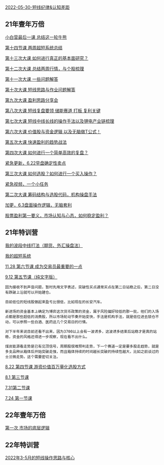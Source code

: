 [2022-05-30-短线纪律&认知差距](2022-05-30-短线纪律&认知差距.md)

## 21年壹年万倍

[小白营最后一课 总结这一轮牛熊](https://appzbpv34pq6651.h5.xiaoeknow.com/p/course/video/v_621b13bce4b054255da225bb?product_id=p_60b0ef39e4b07e4d7fd9e2e6)

[第十四节课 两周超短系统总结](https://appzbpv34pq6651.h5.xiaoeknow.com/p/course/video/v_61a3584de4b0b4bf0ab33876?product_id=p_60b0ef39e4b07e4d7fd9e2e6)

[第十三次大课 如何进行真正的基本面研究？](https://appzbpv34pq6651.h5.xiaoeknow.com/p/course/video/v_616bdbf3e4b0a052bf6735ce?product_id=p_60b0ef39e4b07e4d7fd9e2e6)

[第十二次大课 总结两周行情，与个股梳理](https://appzbpv34pq6651.h5.xiaoeknow.com/p/course/video/v_613dd095e4b0448bf6588f9e?product_id=p_60b0ef39e4b07e4d7fd9e2e6)

[第十一次大课 一些问题解答](https://appzbpv34pq6651.h5.xiaoeknow.com/p/course/video/v_612b9ed4e4b0e1ddfcf26797?product_id=p_60b0ef39e4b07e4d7fd9e2e6)

[第十次大课 短线思路与作业问题解答](https://appzbpv34pq6651.h5.xiaoeknow.com/p/course/video/v_611b8a35e4b0a27d0e3ee6e3?product_id=p_60b0ef39e4b07e4d7fd9e2e6)

[第九次大课 盈利思路分享会](https://appzbpv34pq6651.h5.xiaoeknow.com/p/course/video/v_610f9631e4b054ed7c4b5e4b?product_id=p_60b0ef39e4b07e4d7fd9e2e6)

[第八次大课 短线复盘要领 储能赛道 打板 复利关键](https://appzbpv34pq6651.h5.xiaoeknow.com/p/course/video/v_6106a309e4b0a27d0e381c2a?product_id=p_60b0ef39e4b07e4d7fd9e2e6)

[第七次大课 短线中线长线的操作手法以及锂电产业链梳理](https://appzbpv34pq6651.h5.xiaoeknow.com/p/course/video/v_60fd41a7e4b054ed7c464de3?product_id=p_60b0ef39e4b07e4d7fd9e2e6)

[第六次大课 价值股与资金逻辑 以及无脑做T公式！](https://appzbpv34pq6651.h5.xiaoeknow.com/p/course/video/v_60eab1e7e4b0b2c42143535e?product_id=p_60b0ef39e4b07e4d7fd9e2e6)

[第五次大课 快速盈利的趋势战法](https://appzbpv34pq6651.h5.xiaoeknow.com/p/course/video/v_60e16c6be4b0bd401d8822b9?product_id=p_60b0ef39e4b07e4d7fd9e2e6)

[第四次大课 如何进行一个简单高效的复盘？](https://appzbpv34pq6651.h5.xiaoeknow.com/p/course/video/v_60d8a121e4b057a4e7288953?product_id=p_60b0ef39e4b07e4d7fd9e2e6)

[紧急更新，6.22早盘确定性卖点](https://appzbpv34pq6651.h5.xiaoeknow.com/p/course/video/v_60d1d27de4b0017651a757d3?product_id=p_60b0ef39e4b07e4d7fd9e2e6)

[第三次大课 如何选股？如何进行一个买入操作？](https://appzbpv34pq6651.h5.xiaoeknow.com/p/course/video/v_60cf09c4e4b0f120ffc8d7f4?product_id=p_60b0ef39e4b07e4d7fd9e2e6)

[紧急视频，一个小任务](https://appzbpv34pq6651.h5.xiaoeknow.com/p/course/video/v_60cc9795e4b07e4d7fe04c1c?product_id=p_60b0ef39e4b07e4d7fd9e2e6)

[第二次大课 筹码结构与选股代码，机构操盘手法](https://appzbpv34pq6651.h5.xiaoeknow.com/p/course/video/v_60c0a2d6e4b07e4d7fdd9be0?product_id=p_60b0ef39e4b07e4d7fd9e2e6)

[加更，6.3盘面操作逻辑，无脑套利](https://appzbpv34pq6651.h5.xiaoeknow.com/p/course/video/v_60b8e5a2e4b0017651a1bf81?product_id=p_60b0ef39e4b07e4d7fd9e2e6)

[股票盈利第一要义，市场认知与心态，如何稳定盈利？](https://appzbpv34pq6651.h5.xiaoeknow.com/p/course/video/v_60b754c7e4b0c726421b7979?product_id=p_60b0ef39e4b07e4d7fd9e2e6)

## 21年特训营

[我的波段中线打法（期货、外汇操盘法）](https://appzbpv34pq6651.h5.xiaoeknow.com/p/course/video/v_61d28d4fe4b0469a4f6b7585?product_id=p_60b0eeb4e4b00176519ff1ac)

[我的超短系统](https://appzbpv34pq6651.h5.xiaoeknow.com/p/course/video/v_61accb43e4b0aa27859cc124?product_id=p_60b0eeb4e4b00176519ff1ac)

[11.28 第六节课 成为交易员最重要的一点](https://appzbpv34pq6651.h5.xiaoeknow.com/p/course/video/v_61a35830e4b09240f0e4b9fe?product_id=p_60b0eeb4e4b00176519ff1ac)

[9.12 第五节课（纯文字版）](https://appzbpv34pq6651.h5.xiaoeknow.com/p/course/text/i_613e14c8e4b0b558b92f7baa?product_id=p_60b0eeb4e4b00176519ff1ac)

```
因为接收不到声音问题，暂时先用文字表述，突破性买点通常买点在第二日站稳之后，第二日没有跌破上沿就可以开始建仓。

目前低位的短线股做起来盈亏比很低，比如现在的长安汽车。

新进场的资金基本上确定为博弈这次货币政策的资金，属于风险偏好较低的那一批，他们的入场点都是那些超低的消费股，所以市场轮动节奏开始变快，手法是机构手法，就是低位进去锁仓不动，可以参照一些白酒、医药这几个交易日的行情。

对下半年来说目前还看不出来，因为3700以上会有一波诱多，这波诱多结束后站稳才是真的站稳，资金的风格还得进一步观察，现在看不出什么。

煤炭能源看走势是已有见顶信号，周期股很难预判走势，下一个赛道一定是要多股走趋势，就是多支品种从箱体后开始突破走强，而且箱体持续的时间越长突破的持续性越大，比如之前谈过的士兰微走势。这个需要密切关注。
```

[8.22 第四节课 游资价值百万量化选股方式](https://appzbpv34pq6651.h5.xiaoeknow.com/p/course/video/v_61224438e4b01c99903b93f2?product_id=p_60b0eeb4e4b00176519ff1ac)

[8.1 第三节课](https://appzbpv34pq6651.h5.xiaoeknow.com/p/course/video/v_61066e08e4b0a27d0e380fe3?product_id=p_60b0eeb4e4b00176519ff1ac)

[7.31第二节课](https://appzbpv34pq6651.h5.xiaoeknow.com/p/course/video/v_60fd4268e4b0a27d0e35b73b?product_id=p_60b0eeb4e4b00176519ff1ac)

[7.24 第一节课](https://appzbpv34pq6651.h5.xiaoeknow.com/p/course/video/v_60f3edbee4b0041622bd947a?product_id=p_60b0eeb4e4b00176519ff1ac)

## 22年壹年万倍

[第一次 市场的底层逻辑](https://appzbpv34pq6651.h5.xiaoeknow.com/p/course/video/v_629b8cd5e4b0cedf38baa8d9?product_id=p_62893ca5e4b09dda126b8773)

## 22年特训营

[2022年3-5月的短线操作思路与核心](https://appzbpv34pq6651.h5.xiaoeknow.com/p/course/video/v_628a3fc3e4b01c509ab3df04?product_id=p_62893b86e4b01a48520231c9)

